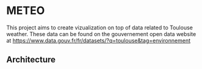# METEO

This project aims to create vizualization on top of data related to Toulouse weather. These data can be found on the gouvernement open data website at https://www.data.gouv.fr/fr/datasets/?q=toulouse&tag=environnement

## Architecture
